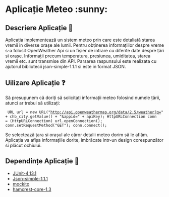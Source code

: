 <h1>Aplicație Meteo :sunny:</h1> 

## Descriere Aplicație :thought_balloon:
  Aplicația implementează un sistem meteo prin care este detaliată starea vremii in diverse orașe ale lumii. Pentru obținerea informațiilor despre vreme s-a folosit OpenWeather Api si un fișier de intrare cu diferite date despre țări si orașe. Informații precum temperatura, presiunea, umiditatea, starea vremii etc. sunt transmise din API.  Parsarea raspunsului este realizata cu ajutorul bibliotecii json-simple-1.1.1 si este in format JSON.
 
  
  
## Uilizare Aplicație :question:
Să presupunem că doriți să solicitați informații meteo folosind numele țării, atunci ar trebui să utilizați:

<code> URL url = new URL("http://api.openweathermap.org/data/2.5/weather?q=" + chb_city.getValue() + "&appid=" + apiKey);
            HttpURLConnection conn = (HttpURLConnection) url.openConnection();
            conn.setRequestMethod("GET");
            conn.connect(); </code>
            
            
 Se selectează țara si orașul ale căror detalii meteo dorim să le aflăm. Aplicația va afișa informațiile dorite, imbrăcate intr-un design corespunzător si plăcut ochiului. 
 
 ## Dependințe Aplicație :lock_with_ink_pen:

- [JUnit-4.13.1][1]
- [Json-simple-1.1.1][2]
- [mockito][3]
- [hamcrest-core-1.3][4]

[1]: https://search.maven.org/search?q=g:junit%20AND%20a:junit
[2]: https://code.google.com/archive/p/json-simple/downloads
[3]: https://github.com/mockito/mockito
[4]: https://search.maven.org/artifact/org.hamcrest/hamcrest-core/1.3/jar
 
